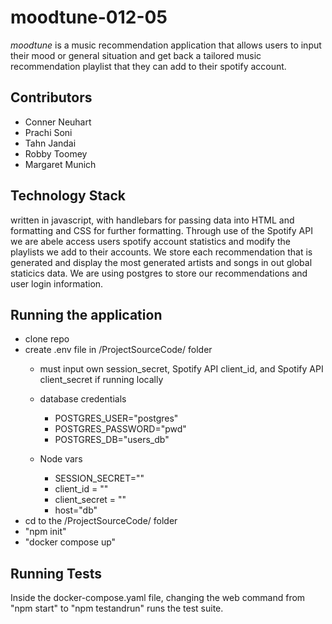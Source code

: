 # moodtune-012-05

*moodtune* is a music recommendation application that allows users to input their mood or general situation and get back a tailored music recommendation playlist that they can add to their spotify account.

## Contributors
* Conner Neuhart
* Prachi Soni
* Tahn Jandai
* Robby Toomey
* Margaret Munich

## Technology Stack
written in javascript, with handlebars for passing data into HTML and formatting and CSS for further formatting. Through use of the Spotify API we are abele access users spotify account statistics and modify the playlists we add to their accounts. We store each recommendation that is generated and display the most generated artists and songs in out global staticics data. We are using postgres to store our recommendations and user login information.

## Running the application
* clone repo
* create .env file in /ProjectSourceCode/ folder
    * must input own session_secret, Spotify API client_id, and Spotify API client_secret if running locally
    * database credentials
        * POSTGRES_USER="postgres"
        * POSTGRES_PASSWORD="pwd"
        * POSTGRES_DB="users_db"

    * Node vars
        * SESSION_SECRET=""
        * client_id = ""
        * client_secret = ""
        * host="db"
* cd to the /ProjectSourceCode/ folder
* "npm init"
* "docker compose up"

## Running Tests
Inside the docker-compose.yaml file, changing the web command from "npm start" to "npm testandrun" runs the test suite.